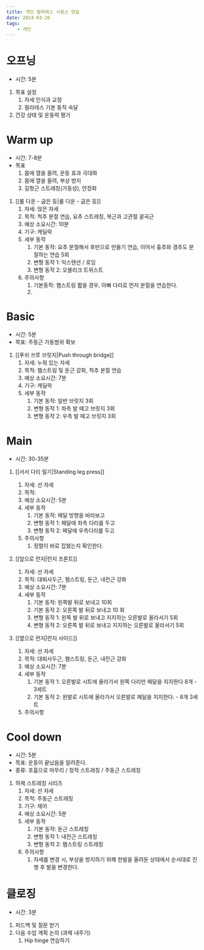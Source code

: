 ```yaml
---
title: 개인 필라테스 시퀀스 연습
date: 2024-03-26
tags:
    - 개인
---
```


# 오프닝
- 시간: 5분
1. 목표 설정
    1. 자세 인식과 교정
    2. 필라테스 기본 동작 숙달
2. 건강 상태 및 운동력 평가

# Warm up
- 시간: 7-8분
- 목표
    1. 몸에 열을 올려, 운동 효과 극대화
    2. 몸에 열을 올려, 부상 방지
    3. 길항근 스트레칭(가동성), 안정화

1. [[롤 다운 - 굽은 등|롤 다운 - 굽은 등]]
    1. 자세: 앉은 자세
    2. 목적: 척추 분절 연습, 요추 스트레칭, 복근과 고관절 굴곡근
    3. 예상 소요시간: 10분
    4. 기구: 캐딜락
    5. 세부 동작
        1. 기본 동작: 요추 분절해서 후만으로 만들기 연습, 이어서 흉추와 경추도 분절하는 연습 5회
        2. 변형 동작 1: 익스텐션 / 로잉
        3. 변형 동작 2: 오블리크 트위스트
    6. 주의사항
        1. 기본동작: 햄스트링 짧을 경우, 아빠 다리로 먼저 분절을 연습한다.
        2.


# Basic
- 시간: 5분
- 목표: 주동근 가동범위 확보


1. [[푸쉬 쓰루 브릿지|Push through bridge]]
    1. 자세: 누워 있는 자세
    2. 목적: 햄스트링 및 둔근 강화, 척추 분절 연습
    3. 예상 소요시간: 7분
    4. 기구: 캐딜락
    5. 세부 동작
        1. 기본 동작: 일반 브릿지 3회
        2. 변형 동작 1: 좌측 발 떼고 브릿지 3회
        3. 변형 동작 2: 우측 발 떼고 브릿지 3회


# Main
- 시간: 30-35분

1. [[서서 다리 밀기|Standing leg press]]
    1. 자세: 선 자세
    2. 목적:
    3. 예상 소요시간: 5분
    4. 세부 동작
        1. 기본 동작: 페달 방향을 바라보고
        2. 변형 동작 1: 페달에 좌측 다리를 두고
        3. 변형 동작 2: 페달에 우측다리를 두고
    5. 주의사항
        1. 정렬이 바로 잡혔는지 확인한다.
       
2. [[앞으로 런지|런지 프론트]]
    1. 자세: 선 자세
    2. 목적: 대퇴사두근, 햄스트링, 둔근, 내전근 강화
    3. 예상 소요시간: 7분
    4. 세부 동작
        1. 기본 동작: 왼쪽발 뒤로 보내고 10회
        2. 기본 동작 2: 오른쪽 발 뒤로 보내고 10 회
        3. 변형 동작 1: 왼쪽 발 뒤로 보내고 지지하는 오른발로 올라서기 5회
        4. 변형 동작 2: 오른쪽 발 뒤로 보내고 지지하는 오른발로 올라서기 5회
    
3. [[옆으로 런지|런지 사이드]]
    1. 자세: 선 자세
    2. 목적: 대퇴사두근, 햄스트링, 둔근, 내전근 강화
    3. 예상 소요시간: 7분
    4. 세부 동작
        1. 기본 동작 1: 오른발로 시트에 올라가서 왼쪽 다리만 페달을 지지한다 8개 - 3세트
        2. 기본 동작 2: 왼발로 시트에 올라가서 오른발로 페달을 지지한다. - 8개 3세트
    5. 주의사항

# Cool down

- 시간: 5분
- 목표: 운동이 끝났음을 알려준다.
- 종류: 호흡으로 마무리 / 정적 스트레칭 / 주동근 스트레칭

1. 하체 스트레칭 시리즈
    1. 자세: 선 자세
    2. 목적: 주동근 스트레칭
    3. 기구: 체어
    4. 예상 소요시간: 5분
    5. 세부 동작
        1. 기본 동작: 둔근 스트레칭
        2. 변형 동작 1: 내전근 스트레칭
        3. 변형 동작 2: 햄스트링 스트레칭
    6. 주의사항
        1. 자세를 변경 시, 부상을 방지하기 위해 한발을 올려둔 상태에서 순서대로 진행 후 발을 변경한다.


# 클로징

- 시간: 3분
1. 피드백 및 질문 받기
2. 다음 수업 계획 논의 (과제 내주기)
    1. Hip hinge 연습하기